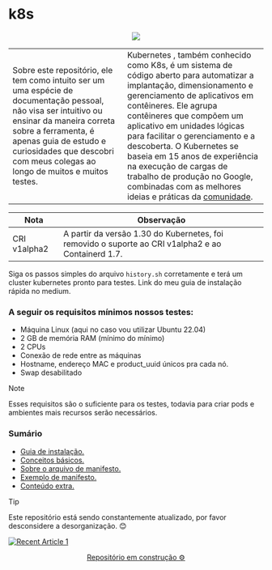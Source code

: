 # k8s

<p align="center">
  <img src="https://skillicons.dev/icons?i=kubernetes"/>
</p>

<table>
  <tr>
    <td width=45%>
      Sobre este repositório, ele tem como intuito ser um uma espécie de documentação pessoal, não visa ser intuitivo ou ensinar da maneira correta sobre a ferramenta, é apenas guia de estudo e curiosidades que descobri com meus colegas ao longo de muitos e muitos testes.
    </td>
    <td>
      Kubernetes , também conhecido como K8s, é um sistema de código aberto para automatizar a implantação, dimensionamento e gerenciamento de aplicativos em contêineres. Ele agrupa contêineres que compõem um aplicativo em unidades lógicas para facilitar o gerenciamento e a descoberta. O Kubernetes se baseia em 15 anos de experiência na execução de cargas de trabalho de produção no Google, combinadas com as melhores ideias e práticas da <a href="https://kubernetes.io/community/">comunidade</a>. 
    </td>
  </tr>
</table>

| Nota | Observação |
| --- | --- |
| CRI v1alpha2 | A partir da versão 1.30 do Kubernetes, foi removido o suporte ao CRI v1alpha2 e ao Containerd 1.7. |

Siga os passos simples do arquivo `history.sh` corretamente e terá um cluster kubernetes pronto para testes. Link do meu guia de instalação rápida no medium.

### A seguir os requisitos mínimos nossos testes:

- Máquina Linux (aqui no caso vou utilizar Ubuntu 22.04)
- 2 GB de memória RAM (mínimo do mínimo)
- 2 CPUs 
- Conexão de rede entre as máquinas
- Hostname, endereço MAC e product_uuid únicos pra cada nó.
- Swap desabilitado

> [!NOTE]
> Esses requisitos são o suficiente para os testes, todavia para criar pods e ambientes mais recursos serão necessários. 

### Sumário
- <a href="https://github.com/joao-prs/kubernetes/blob/main/doc/kubernetes1.30.md">Guia de instalação.</a>
- <a href="https://github.com/joao-prs/kubernetes/blob/main/doc/kubernetes.concepts.md">Conceitos básicos.</a>
- <a href="https://github.com/joao-prs/kubernetes/blob/main/doc/kubernetes.manifest.md">Sobre o arquivo de manifesto.</a>
- <a href="https://github.com/joao-prs/kubernetes/blob/main/doc/kubernetes.some.manifest.md">Exemplo de manifesto.</a>
- <a href="https://github.com/joao-prs/kubernetes/blob/main/doc/kubernetes.extras.md">Conteúdo extra.</a>

> [!TIP]
> Este repositório está sendo constantemente atualizado, por favor desconsidere a desorganização. 😊

<a target="_blank" href="https://github-readme-medium-recent-article.vercel.app/medium/@joao-prs/1"><img src="https://github-readme-medium-recent-article.vercel.app/medium/@joao-prs/1" alt="Recent Article 1">


<p align="center">Repositório em construção ⚙️</p>